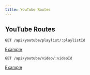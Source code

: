 ```yaml
---
title: YouTube Routes
---
```


## YouTube Routes

```http
GET /api/youtube/playlist/:playlistId
```

[Example](/api/youtube/playlist/PLWKjhJtqVAbnZtkAI3BqcYxKnfWn_C704)

```http
GET /api/youtube/video/:videoId
```

[Example](/api/youtube/video/6iZiqQZBQJY)